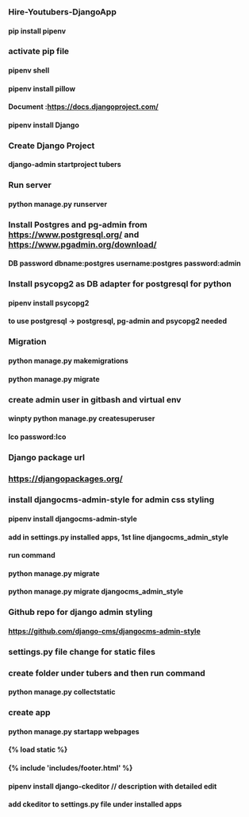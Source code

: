 ### Hire-Youtubers-DjangoApp

#### pip install pipenv

### activate pip file

#### pipenv shell

#### pipenv install pillow

#### Document :https://docs.djangoproject.com/

#### pipenv install Django

### Create Django Project

#### django-admin startproject tubers

### Run server

#### python manage.py runserver

### Install Postgres and pg-admin from https://www.postgresql.org/ and https://www.pgadmin.org/download/

#### DB password dbname:postgres username:postgres password:admin

### Install psycopg2 as DB adapter for postgresql for python

#### pipenv install psycopg2

#### to use postgresql -> postgresql, pg-admin and psycopg2 needed

### Migration

#### python manage.py makemigrations

#### python manage.py migrate

### create admin user in gitbash and virtual env

#### winpty python manage.py createsuperuser

#### lco password:lco

### Django package url

### https://djangopackages.org/

### install djangocms-admin-style for admin css styling

#### pipenv install djangocms-admin-style

#### add in settings.py installed apps, 1st line djangocms_admin_style

#### run command

#### python manage.py migrate

#### python manage.py migrate djangocms_admin_style

### Github repo for django admin styling

#### https://github.com/django-cms/djangocms-admin-style

### settings.py file change for static files

### create folder under tubers and then run command

#### python manage.py collectstatic

<!-- STATIC_URL = '/static/'
STATIC_ROOT = os.path.join(BASE_DIR,'static')
STATICFILES_DIRS = [os.path.join(BASE_DIR,'tubers/static')] -->

### create app

#### python manage.py startapp webpages

#### {% load static %}

#### <link rel="stylesheet" href="{% static './css/base.css' %}" />

#### {% include 'includes/footer.html' %}

#### pipenv install django-ckeditor // description with detailed edit

#### add ckeditor to settings.py file under installed apps
